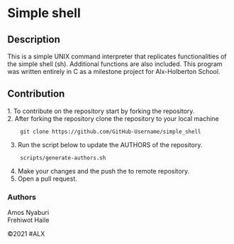 <html>
  <body>
    <h1 align="Left">Simple shell</h1>
    <p>
      <h2 align="Left">Description</h2>
   This is a simple UNIX command interpreter that replicates functionalities of the simple shell (sh). Additional functions are also included. This program was written entirely in C as a milestone project for Alx-Holberton School.
<h2 align="Left">Contribution</h2>
<p>
1. To contribute on the repository start by forking the repository. <br/>
2. After forking the repository clone the repository to your local machine

```
	git clone https://github.com/GitHub-Username/simple_shell
```
3. Run the script below to update the AUTHORS of the repository.

```
	scripts/generate-authors.sh
```
4. Make your changes and the push the to remote repository.
5. Open a pull request.

<p>
 <h3>Authors</h3>
  Amos Nyaburi<br/>
  Frehiwot Haile 
</p>
&copy;2021 #ALX
</p>
   
  </body>
 </html>

